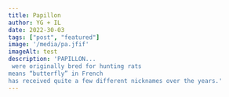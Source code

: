 ```yaml
---
title: Papillon
author: YG + IL
date: 2022-30-03
tags: ["post", "featured"]
image: '/media/pa.jfif'
imageAlt: test
description: 'PAPILLON...
 were originally bred for hunting rats
means “butterfly” in French
has received quite a few different nicknames over the years.'
---
```

